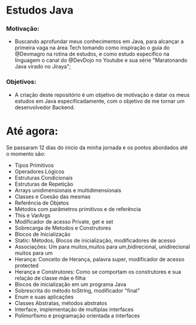 # Estudos Java

### Motivação: 
 - Buscando aprofundar meus conhecimentos em Java, para alcançar a primeira vaga na área Tech tomando como inspiração o guia 
do @Devmagro na rotina de estudos, e como estudo especifico na linguagem o canal do @DevDojo no Youtube e sua série "Maratonando Java virado no Jiraya";

### Objetivos:
- A criação deste repositório é um objetivo de motivação e datar os meus estudos em Java especificadamente, com o objetivo de me tornar um desenvolvedor Backend.
# Até agora:
 Se passaram 12 dias do inicio da minha jornada e os pontos abordados até o momento são:
- Tipos Primitivos
- Operadores Lógicos
- Estruturas Condicionais
- Estruturas de Repetição
- Arrays unidimensionais e multidimensionais
- Classes e Coesão das mesmas
- Referência de Objetos
- Métodos com parâmetros primitivos e de referência
- This e VarArgs
- Modificador de acesso Private, get e set
- Sobrecarga de Metodos e Construtores
- Blocos de Inicialização
- Static: Métodos, Blocos de inicialização, modificadores de acesso
- Associações: Um para muitos,muitos para um,bidirecional, unidirecional muitos para um
- Herança: Conceito de Herança, palavra super, modificador de acesso protected
- Herança e Construtores: Como se comportam os construtores e sua relação de classe mãe e filha
- Blocos de inicialização em um programa Java
- Sobrescrita do método toString, modificador "final"
- Enum e suas aplicações
- Classes Abstratas, métodos abstratos
- Interface, implementação de multiplas interfaces
- Polimorfismo e programação orientada a interfaces